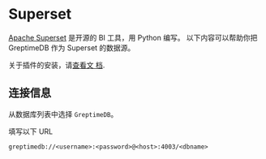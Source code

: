 # Superset

[Apache Superset](https://superset.apache.org) 是开源的 BI 工具，用 Python 编写。
以下内容可以帮助你把 GreptimeDB 作为 Superset 的数据源。

关于插件的安装，请[查看文
档](https://docs.greptime.com/user-guide/integrations/superset).

## 连接信息

从数据库列表中选择 `GreptimeDB`。

填写以下 URL

```
greptimedb://<username>:<password>@<host>:4003/<dbname>
```
